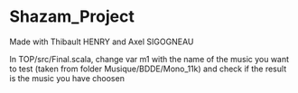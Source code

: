 # Shazam_Project
Made with Thibault HENRY and Axel SIGOGNEAU

In TOP/src/Final.scala, change var m1 with the name of the music you want to test (taken from folder Musique/BDDE/Mono_11k) and check if the result is the music you have choosen
